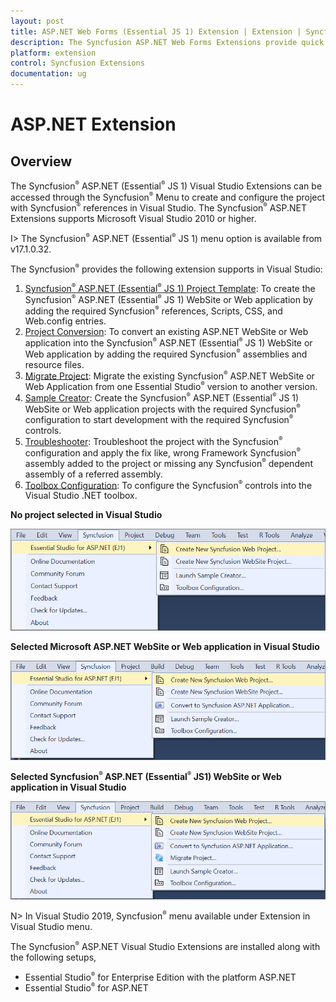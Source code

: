 ```yaml
---
layout: post
title: ASP.NET Web Forms (Essential JS 1) Extension | Extension | Syncfusion
description: The Syncfusion ASP.NET Web Forms Extensions provide quick access to create or configure the Syncfusion ASP.NET projects along with Essential JS 1 components
platform: extension
control: Syncfusion Extensions
documentation: ug
---
```


# ASP.NET Extension

## Overview

The Syncfusion<sup style="font-size:70%">&reg;</sup> ASP.NET (Essential<sup style="font-size:70%">&reg;</sup> JS 1) Visual Studio Extensions can be accessed through the Syncfusion<sup style="font-size:70%">&reg;</sup> Menu to create and configure the project with Syncfusion<sup style="font-size:70%">&reg;</sup> references in Visual Studio. The Syncfusion<sup style="font-size:70%">&reg;</sup> ASP.NET Extensions supports Microsoft Visual Studio 2010 or higher.

I> The Syncfusion<sup style="font-size:70%">&reg;</sup> ASP.NET (Essential<sup style="font-size:70%">&reg;</sup> JS 1) menu option is available from v17.1.0.32.

The Syncfusion<sup style="font-size:70%">&reg;</sup> provides the following extension supports in Visual Studio:

1.	[Syncfusion<sup style="font-size:70%">&reg;</sup> ASP.NET (Essential<sup style="font-size:70%">&reg;</sup> JS 1) Project Template](https://help.syncfusion.com/extension/aspnet-extension/syncfusion-project-templates): To create the Syncfusion<sup style="font-size:70%">&reg;</sup> ASP.NET (Essential<sup style="font-size:70%">&reg;</sup> JS 1) WebSite or Web application by adding the required Syncfusion<sup style="font-size:70%">&reg;</sup> references, Scripts, CSS, and Web.config entries.
2.	[Project Conversion](https://help.syncfusion.com/extension/aspnet-extension/project-conversion): To convert an existing ASP.NET WebSite or Web application into the Syncfusion<sup style="font-size:70%">&reg;</sup> ASP.NET (Essential<sup style="font-size:70%">&reg;</sup> JS 1) WebSite or Web application by adding the required Syncfusion<sup style="font-size:70%">&reg;</sup> assemblies and resource files.
3.	[Migrate Project](https://help.syncfusion.com/extension/aspnet-extension/project-migration): Migrate the existing Syncfusion<sup style="font-size:70%">&reg;</sup> ASP.NET WebSite or Web Application from one Essential Studio<sup style="font-size:70%">&reg;</sup> version to another version.
4.	[Sample Creator](https://help.syncfusion.com/extension/aspnet-extension/sample-creator): Create the Syncfusion<sup style="font-size:70%">&reg;</sup> ASP.NET (Essential<sup style="font-size:70%">&reg;</sup> JS 1) WebSite or Web application projects with the required Syncfusion<sup style="font-size:70%">&reg;</sup> configuration to start development with the required Syncfusion<sup style="font-size:70%">&reg;</sup> controls.
5.	[Troubleshooter](https://help.syncfusion.com/extension/syncfusion-troubleshooter/syncfusion-troubleshooter): Troubleshoot the project with the Syncfusion<sup style="font-size:70%">&reg;</sup> configuration and apply the fix like, wrong Framework Syncfusion<sup style="font-size:70%">&reg;</sup> assembly added to the project or missing any Syncfusion<sup style="font-size:70%">&reg;</sup> dependent assembly of a referred assembly.
6.	[Toolbox Configuration](https://help.syncfusion.com/common/essential-studio/utilities#toolbox-configuration): To configure the Syncfusion<sup style="font-size:70%">&reg;</sup> controls into the Visual Studio .NET toolbox.

**No project selected in Visual Studio**

![Syncfusion<sup style="font-size:70%">&reg;</sup> Menu when No project selected in Visual Studio](Overview-images/Syncfusion_Menu_OverView1.png)

**Selected Microsoft ASP.NET WebSite or Web application in Visual Studio**

![Syncfusion<sup style="font-size:70%">&reg;</sup> Menu when Selected Microsoft ASP.NET application in Visual Studio](Overview-images/Syncfusion_Menu_OverView2.png)

**Selected Syncfusion<sup style="font-size:70%">&reg;</sup> ASP.NET (Essential<sup style="font-size:70%">&reg;</sup> JS1) WebSite or Web application in Visual Studio**

![Syncfusion<sup style="font-size:70%">&reg;</sup> Menu when Selected Synfusion<sup style="font-size:70%">&reg;</sup> ASP.NET EJ1 application in Visual Studio](Overview-images/Syncfusion_Menu_OverView3.png)

N> In Visual Studio 2019, Syncfusion<sup style="font-size:70%">&reg;</sup> menu available under Extension in Visual Studio menu.

The Syncfusion<sup style="font-size:70%">&reg;</sup> ASP.NET Visual Studio Extensions are installed along with the following setups,

* Essential Studio<sup style="font-size:70%">&reg;</sup> for Enterprise Edition with the platform ASP.NET
* Essential Studio<sup style="font-size:70%">&reg;</sup> for ASP.NET


